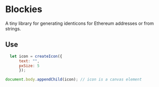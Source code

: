 Blockies
========

A tiny library for generating identicons for Ethereum addresses or from strings.

Use
---

```javascript
  let icon = createIcon({
      text: "",
      pxSize: 5
      });

document.body.appendChild(icon); // icon is a canvas element
```
